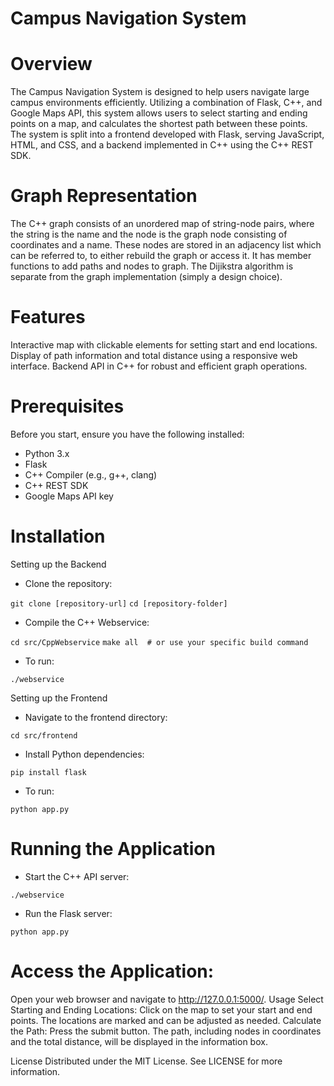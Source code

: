 # Campus Navigation System

# Overview
  The Campus Navigation System is designed to help users navigate large campus environments efficiently. Utilizing a combination of Flask, C++, and Google Maps API, this system allows users to select starting and ending points on a map, and calculates the shortest path between these points. The system is split into a frontend developed with Flask, serving JavaScript, HTML, and CSS, and a backend implemented in C++ using the C++ REST SDK.

# Graph Representation
  The C++ graph consists of an unordered map of string-node pairs, where the string is the name and the node is the graph node consisting of coordinates and a name. These nodes are stored in an adjacency list which can be referred to, to either rebuild the graph or access it. It has member functions to add paths and nodes to graph. The Dijikstra algorithm is separate from the graph implementation (simply a design choice).

# Features
  Interactive map with clickable elements for setting start and end locations.
Display of path information and total distance using a responsive web interface.
Backend API in C++ for robust and efficient graph operations.

# Prerequisites
Before you start, ensure you have the following installed:

- Python 3.x
- Flask
- C++ Compiler (e.g., g++, clang)
- C++ REST SDK
- Google Maps API key

# Installation

Setting up the Backend

- Clone the repository:

`git clone [repository-url]`
`cd [repository-folder]`

- Compile the C++ Webservice:

`cd src/CppWebservice`
`make all  # or use your specific build command`

- To run:

`./webservice`

Setting up the Frontend

- Navigate to the frontend directory:

`cd src/frontend`

- Install Python dependencies:

`pip install flask `

- To run:

`python app.py`

# Running the Application

- Start the C++ API server:

`./webservice`

- Run the Flask server:

`python app.py`

# Access the Application:

Open your web browser and navigate to http://127.0.0.1:5000/.
Usage
Select Starting and Ending Locations:
Click on the map to set your start and end points. The locations are marked and can be adjusted as needed.
Calculate the Path:
Press the submit button. The path, including nodes in coordinates and the total distance, will be displayed in the information box.

License
Distributed under the MIT License. See LICENSE for more information.
